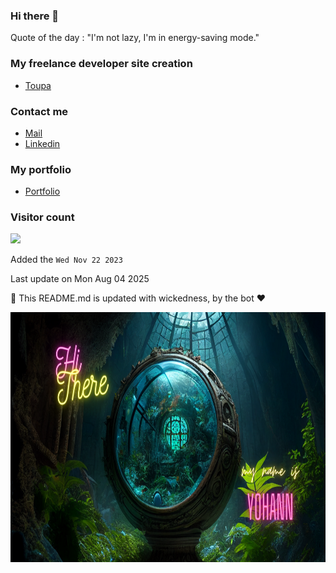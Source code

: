 ### Hi there 👋

Quote of the day : "I'm not lazy, I'm in energy-saving mode."

### My freelance developer site creation

- <a href="https://www.toupa.fr/" target="_blank" alt="Website Conection">Toupa</a>

### Contact me

* [Mail](mailto:contact@toupa.fr)
* [Linkedin](https://www.linkedin.com/company/toupa/)

### My portfolio

- [Portfolio](https://my-portfolio-xjbz.vercel.app/)


### Visitor count

<img src="https://profile-counter.glitch.me/GessyBoy/count.svg" />


Added the `Wed Nov 22 2023`

Last update on Mon Aug 04 2025

🤖 This README.md is updated with wickedness, by the bot ❤️


  <a href="https://linkedin.com/in/yohann-deletrez" target="_blank">
    <img src="https://github.com/GessyBoy/GessyBoy/blob/main/img/banniere.png" height="400" width="600" alt="Connect with me:" />
  </a>

